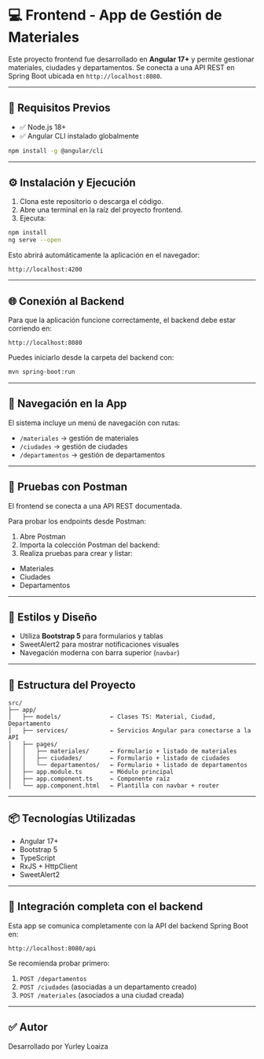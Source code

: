 # 💻 Frontend - App de Gestión de Materiales

Este proyecto frontend fue desarrollado en **Angular 17+** y permite gestionar materiales, ciudades y departamentos. Se conecta a una API REST en Spring Boot ubicada en `http://localhost:8080`.

---

## 🚀 Requisitos Previos

- ✅ Node.js 18+
- ✅ Angular CLI instalado globalmente

```bash
npm install -g @angular/cli
```

---

## ⚙️ Instalación y Ejecución

1. Clona este repositorio o descarga el código.
2. Abre una terminal en la raíz del proyecto frontend.
3. Ejecuta:

```bash
npm install
ng serve --open
```

Esto abrirá automáticamente la aplicación en el navegador:

```
http://localhost:4200
```

---

## 🌐 Conexión al Backend

Para que la aplicación funcione correctamente, el backend debe estar corriendo en:

```
http://localhost:8080
```

Puedes iniciarlo desde la carpeta del backend con:

```bash
mvn spring-boot:run
```

---

## 🧭 Navegación en la App

El sistema incluye un menú de navegación con rutas:

- `/materiales` → gestión de materiales
- `/ciudades` → gestión de ciudades
- `/departamentos` → gestión de departamentos

---

## 🧪 Pruebas con Postman

El frontend se conecta a una API REST documentada.

Para probar los endpoints desde Postman:

1. Abre Postman
2. Importa la colección Postman del backend:
3. Realiza pruebas para crear y listar:

- Materiales
- Ciudades
- Departamentos

---

## 🎨 Estilos y Diseño

- Utiliza **Bootstrap 5** para formularios y tablas
- SweetAlert2 para mostrar notificaciones visuales
- Navegación moderna con barra superior (`navbar`)

---

## 🧩 Estructura del Proyecto

```
src/
├── app/
│   ├── models/              ← Clases TS: Material, Ciudad, Departamento
│   ├── services/            ← Servicios Angular para conectarse a la API
│   ├── pages/
│   │   ├── materiales/      ← Formulario + listado de materiales
│   │   ├── ciudades/        ← Formulario + listado de ciudades
│   │   └── departamentos/   ← Formulario + listado de departamentos
│   ├── app.module.ts        ← Módulo principal
│   ├── app.component.ts     ← Componente raíz
│   └── app.component.html   ← Plantilla con navbar + router
```

---

## 📦 Tecnologías Utilizadas

- Angular 17+
- Bootstrap 5
- TypeScript
- RxJS + HttpClient
- SweetAlert2

---

## 🤝 Integración completa con el backend

Esta app se comunica completamente con la API del backend Spring Boot en:

```
http://localhost:8080/api
```

Se recomienda probar primero:

1. `POST /departamentos`
2. `POST /ciudades` (asociadas a un departamento creado)
3. `POST /materiales` (asociados a una ciudad creada)

---

## ✅ Autor

Desarrollado por Yurley Loaiza
